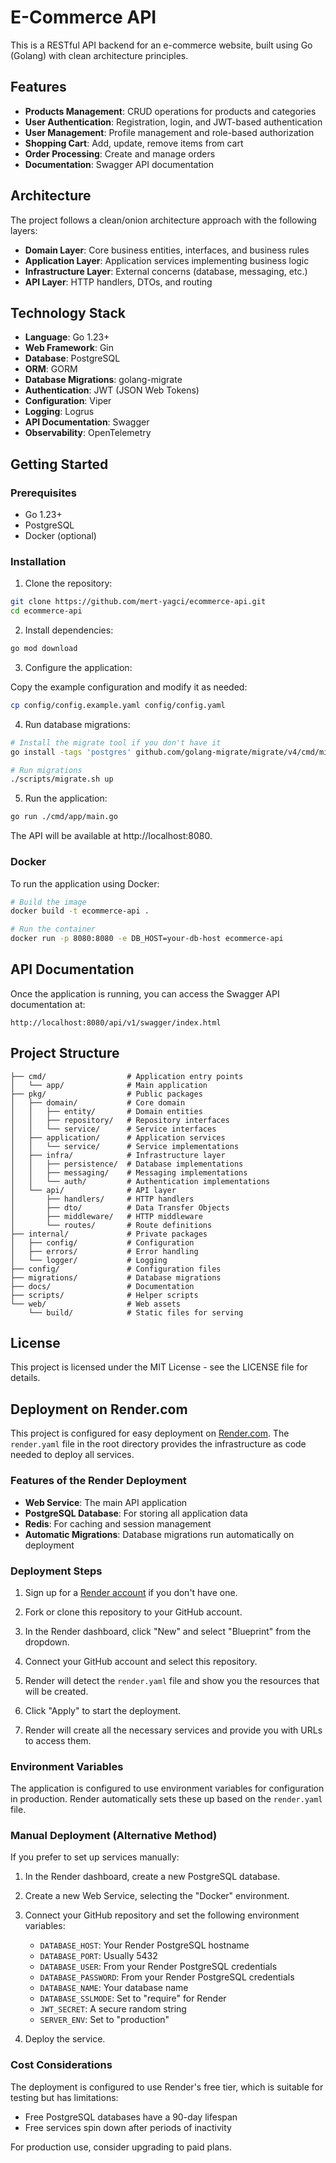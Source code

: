 # E-Commerce API

This is a RESTful API backend for an e-commerce website, built using Go (Golang) with clean architecture principles.

## Features

- **Products Management**: CRUD operations for products and categories
- **User Authentication**: Registration, login, and JWT-based authentication
- **User Management**: Profile management and role-based authorization
- **Shopping Cart**: Add, update, remove items from cart
- **Order Processing**: Create and manage orders
- **Documentation**: Swagger API documentation

## Architecture

The project follows a clean/onion architecture approach with the following layers:

- **Domain Layer**: Core business entities, interfaces, and business rules
- **Application Layer**: Application services implementing business logic
- **Infrastructure Layer**: External concerns (database, messaging, etc.)
- **API Layer**: HTTP handlers, DTOs, and routing

## Technology Stack

- **Language**: Go 1.23+
- **Web Framework**: Gin
- **Database**: PostgreSQL
- **ORM**: GORM
- **Database Migrations**: golang-migrate
- **Authentication**: JWT (JSON Web Tokens)
- **Configuration**: Viper
- **Logging**: Logrus
- **API Documentation**: Swagger
- **Observability**: OpenTelemetry

## Getting Started

### Prerequisites

- Go 1.23+
- PostgreSQL
- Docker (optional)

### Installation

1. Clone the repository:

```bash
git clone https://github.com/mert-yagci/ecommerce-api.git
cd ecommerce-api
```

2. Install dependencies:

```bash
go mod download
```

3. Configure the application:

Copy the example configuration and modify it as needed:

```bash
cp config/config.example.yaml config/config.yaml
```

4. Run database migrations:

```bash
# Install the migrate tool if you don't have it
go install -tags 'postgres' github.com/golang-migrate/migrate/v4/cmd/migrate@latest

# Run migrations
./scripts/migrate.sh up
```

5. Run the application:

```bash
go run ./cmd/app/main.go
```

The API will be available at http://localhost:8080.

### Docker

To run the application using Docker:

```bash
# Build the image
docker build -t ecommerce-api .

# Run the container
docker run -p 8080:8080 -e DB_HOST=your-db-host ecommerce-api
```

## API Documentation

Once the application is running, you can access the Swagger API documentation at:

```
http://localhost:8080/api/v1/swagger/index.html
```

## Project Structure

```
├── cmd/                  # Application entry points
│   └── app/              # Main application
├── pkg/                  # Public packages
│   ├── domain/           # Core domain
│   │   ├── entity/       # Domain entities
│   │   ├── repository/   # Repository interfaces
│   │   └── service/      # Service interfaces
│   ├── application/      # Application services
│   │   └── service/      # Service implementations
│   ├── infra/            # Infrastructure layer
│   │   ├── persistence/  # Database implementations
│   │   ├── messaging/    # Messaging implementations
│   │   └── auth/         # Authentication implementations
│   └── api/              # API layer
│       ├── handlers/     # HTTP handlers
│       ├── dto/          # Data Transfer Objects
│       ├── middleware/   # HTTP middleware
│       └── routes/       # Route definitions
├── internal/             # Private packages
│   ├── config/           # Configuration
│   ├── errors/           # Error handling
│   └── logger/           # Logging
├── config/               # Configuration files
├── migrations/           # Database migrations
├── docs/                 # Documentation
├── scripts/              # Helper scripts
└── web/                  # Web assets
    └── build/            # Static files for serving
```

## License

This project is licensed under the MIT License - see the LICENSE file for details.

## Deployment on Render.com

This project is configured for easy deployment on [Render.com](https://render.com/). The `render.yaml` file in the root directory provides the infrastructure as code needed to deploy all services.

### Features of the Render Deployment

- **Web Service**: The main API application
- **PostgreSQL Database**: For storing all application data
- **Redis**: For caching and session management
- **Automatic Migrations**: Database migrations run automatically on deployment

### Deployment Steps

1. Sign up for a [Render account](https://dashboard.render.com/register) if you don't have one.

2. Fork or clone this repository to your GitHub account.

3. In the Render dashboard, click "New" and select "Blueprint" from the dropdown.

4. Connect your GitHub account and select this repository.

5. Render will detect the `render.yaml` file and show you the resources that will be created.

6. Click "Apply" to start the deployment.

7. Render will create all the necessary services and provide you with URLs to access them.

### Environment Variables

The application is configured to use environment variables for configuration in production. Render automatically sets these up based on the `render.yaml` file.

### Manual Deployment (Alternative Method)

If you prefer to set up services manually:

1. In the Render dashboard, create a new PostgreSQL database.

2. Create a new Web Service, selecting the "Docker" environment.

3. Connect your GitHub repository and set the following environment variables:
   - `DATABASE_HOST`: Your Render PostgreSQL hostname
   - `DATABASE_PORT`: Usually 5432
   - `DATABASE_USER`: From your Render PostgreSQL credentials
   - `DATABASE_PASSWORD`: From your Render PostgreSQL credentials
   - `DATABASE_NAME`: Your database name
   - `DATABASE_SSLMODE`: Set to "require" for Render
   - `JWT_SECRET`: A secure random string
   - `SERVER_ENV`: Set to "production"

4. Deploy the service.

### Cost Considerations

The deployment is configured to use Render's free tier, which is suitable for testing but has limitations:
- Free PostgreSQL databases have a 90-day lifespan
- Free services spin down after periods of inactivity

For production use, consider upgrading to paid plans. 